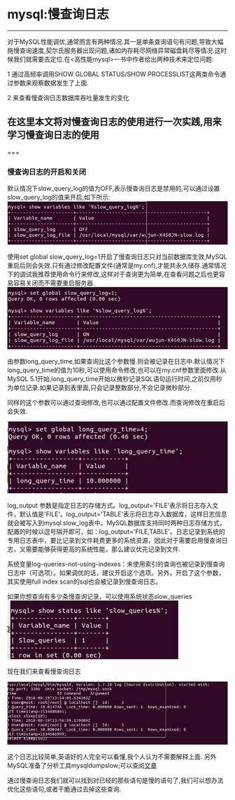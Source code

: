 mysql:慢查询日志
===
---

对于MySQL性能调优,通常而言有两种情况.其一是单条查询语句有问题,导致大幅拖慢查询速度,契尔氏服务器出现问题,诸如内存耗尽网络异常磁盘耗尽等情况.这时候我们就需要去定位.在<高性能mysql>一书中作者给出两种技术来定位问题:

1 通过高频率调用SHOW GLOBAL STATUS/SHOW PROCESSLIST这两类命令通过参数来观察数据发生了上面.

2 来查看慢查询日志数据库吞吐量发生的变化

在这里本文将对慢查询日志的使用进行一次实践,用来学习慢查询日志的使用
---
===

### 慢查询日志的开启和关闭

默认情况下slow_query_log的值为OFF,表示慢查询日志是禁用的,可以通过设置slow_query_log的值来开启,如下所示:
![query](8-19/open_log.png)

使用set global slow_query_log=1开启了慢查询日志只对当前数据库生效,MySQL重启后则会失效.只有通过修改配置文件(通常是my.cnf),才能共永久储存.通常情况下的调试我推荐使用命令行来修改,这样对于查询更为简单,在查看问题之后也更容易容易关闭而不需要重启服务器.
![query](8-19/open_log1.png)

 由参数long_query_time,如果查询比这个参数慢.则会被记录在日志中.默认情况下long_query_time的值为10秒,可以使用命令修改,也可以在my.cnf参数里面修改.从MySQL 5.1开始,long_query_time开始以微秒记录SQL语句运行时间,之前仅用秒为单位记录.如果记录到表里面,只会记录整数部分,不会记录微秒部分.

 同样的这个参数可以通过查询修改,也可以通过配置文件修改.而查询修改在重启后会失效.

 ![query](8-19/query_time.png)

 log_output 参数是指定日志的存储方式。log_output='FILE'表示将日志存入文件，默认值是'FILE'。log_output='TABLE'表示将日志存入数据库，这样日志信息就会被写入到mysql.slow_log表中。MySQL数据库支持同时两种日志存储方式，配置的时候以逗号隔开即可，如：log_output='FILE,TABLE'。日志记录到系统的专用日志表中，要比记录到文件耗费更多的系统资源，因此对于需要启用慢查询日志，又需要能够获得更高的系统性能，那么建议优先记录到文件.

 系统变量log-queries-not-using-indexes：未使用索引的查询也被记录到慢查询日志中（可选项）。如果调优的话，建议开启这个选项。另外，开启了这个参数，其实使用full index scan的sql也会被记录到慢查询日志。

 如果你想查询有多少条慢查询记录，可以使用系统状态slow_queries
![query](8-19/slow.png)

现在我们来查看慢查询日志

![query](8-19/log.png)

这个日志比较简单,英语好的人完全可以看懂,我个人认为不需要解释上面.
另外MySQL准备了分析工具mysqldumpslow;可以查阅[文章](https://www.cnblogs.com/moss_tan_jun/p/8025504.html)

通过慢查询日志我们就可以找到对已经的那些语句是慢的语句了,我们可以想办法优化这些语句,或者干脆通过去掉这些查询.
